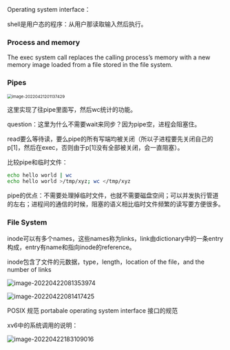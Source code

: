 Operating system interface：

shell是用户态的程序：从用户那读取输入然后执行。

 

### Process and memory

The exec system call replaces the calling process’s memory with a new memory image loaded from a file stored in the file system. 



### Pipes

<img src="https://typora-1306385380.cos.ap-nanjing.myqcloud.com/img/image-20220421201137429.png" alt="image-20220421201137429" style="zoom:67%;" />

这里实现了往pipe里面写，然后wc统计的功能。

question：这里为什么不需要wait来同步？因为pipe空，进程会阻塞住。

read要么等待读，要么pipe的所有写端均被关闭（所以子进程要先关闭自己的p[1]，然后在exec，否则由于p[1]没有全部被关闭，会一直阻塞）。



比较pipe和临时文件：

```bash
echo hello world | wc
echo hello world >/tmp/xyz; wc </tmp/xyz
```

pipe的优点：不需要处理掉临时文件，也就不需要磁盘空间；可以并发执行管道的左右；进程间的通信的时候，阻塞的语义相比临时文件频繁的读写要方便很多。



### File System

inode可以有多个names，这些names称为links，link由dictionary中的一条entry构成，entry有name和指向inode的reference。

inode包含了文件的元数据，type，length，location of the file，and the number of links

![image-20220422081353974](https://typora-1306385380.cos.ap-nanjing.myqcloud.com/img/image-20220422081353974.png)

![image-20220422081417425](https://typora-1306385380.cos.ap-nanjing.myqcloud.com/img/image-20220422081417425.png)

POSIX 规范 portabale operating system interface 接口的规范





xv6中的系统调用的说明：

![image-20220422183109016](https://typora-1306385380.cos.ap-nanjing.myqcloud.com/img/image-20220422183109016.png)
